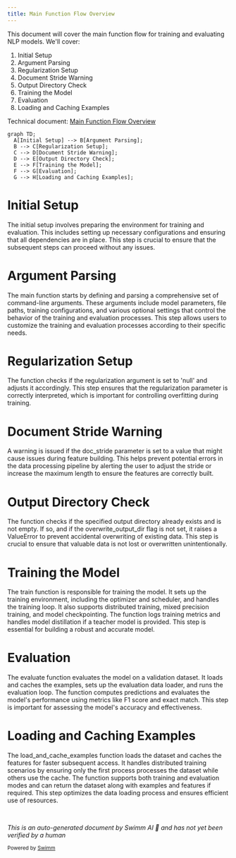 ```yaml
---
title: Main Function Flow Overview
---
```

This document will cover the main function flow for training and evaluating NLP models. We'll cover:

1. Initial Setup
2. Argument Parsing
3. Regularization Setup
4. Document Stride Warning
5. Output Directory Check
6. Training the Model
7. Evaluation
8. Loading and Caching Examples

Technical document: <SwmLink doc-title="Main Function Flow Overview">[Main Function Flow Overview](/.swm/main-function-flow-overview.aaf6jkow.sw.md)</SwmLink>

```mermaid
graph TD;
  A[Initial Setup] --> B[Argument Parsing];
  B --> C[Regularization Setup];
  C --> D[Document Stride Warning];
  D --> E[Output Directory Check];
  E --> F[Training the Model];
  F --> G[Evaluation];
  G --> H[Loading and Caching Examples];
```

# Initial Setup

The initial setup involves preparing the environment for training and evaluation. This includes setting up necessary configurations and ensuring that all dependencies are in place. This step is crucial to ensure that the subsequent steps can proceed without any issues.

# Argument Parsing

The main function starts by defining and parsing a comprehensive set of command-line arguments. These arguments include model parameters, file paths, training configurations, and various optional settings that control the behavior of the training and evaluation processes. This step allows users to customize the training and evaluation processes according to their specific needs.

# Regularization Setup

The function checks if the regularization argument is set to 'null' and adjusts it accordingly. This step ensures that the regularization parameter is correctly interpreted, which is important for controlling overfitting during training.

# Document Stride Warning

A warning is issued if the doc_stride parameter is set to a value that might cause issues during feature building. This helps prevent potential errors in the data processing pipeline by alerting the user to adjust the stride or increase the maximum length to ensure the features are correctly built.

# Output Directory Check

The function checks if the specified output directory already exists and is not empty. If so, and if the overwrite_output_dir flag is not set, it raises a ValueError to prevent accidental overwriting of existing data. This step is crucial to ensure that valuable data is not lost or overwritten unintentionally.

# Training the Model

The train function is responsible for training the model. It sets up the training environment, including the optimizer and scheduler, and handles the training loop. It also supports distributed training, mixed precision training, and model checkpointing. The function logs training metrics and handles model distillation if a teacher model is provided. This step is essential for building a robust and accurate model.

# Evaluation

The evaluate function evaluates the model on a validation dataset. It loads and caches the examples, sets up the evaluation data loader, and runs the evaluation loop. The function computes predictions and evaluates the model's performance using metrics like F1 score and exact match. This step is important for assessing the model's accuracy and effectiveness.

# Loading and Caching Examples

The load_and_cache_examples function loads the dataset and caches the features for faster subsequent access. It handles distributed training scenarios by ensuring only the first process processes the dataset while others use the cache. The function supports both training and evaluation modes and can return the dataset along with examples and features if required. This step optimizes the data loading process and ensures efficient use of resources.

&nbsp;

*This is an auto-generated document by Swimm AI 🌊 and has not yet been verified by a human*

<SwmMeta version="3.0.0" repo-id="Z2l0aHViJTNBJTNBdHJhbnNmb3JtZXJzJTNBJTNBc2h1anV1dQ==" repo-name="transformers"><sup>Powered by [Swimm](/)</sup></SwmMeta>
